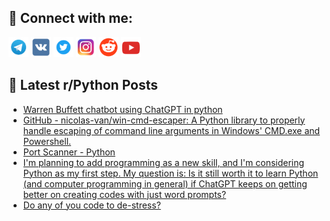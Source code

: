 ## 🔎 Connect with me:
[<img src="https://github.com/bullbesh/bullbesh/blob/main/images/Telegram.png" width="32" height="32" />](https://t.me/bullbesh)
[<img src="https://github.com/bullbesh/bullbesh/blob/main/images/VK.png" width="32" height="32" />](https://vk.com/bullbesh)
[<img src="https://github.com/bullbesh/bullbesh/blob/main/images/Twitter.png" width="32" height="32" />](https://twitter.com/bullbesh1)
[<img src="https://github.com/bullbesh/bullbesh/blob/main/images/Instagram.png" width="32" height="32" />](https://www.instagram.com/bullbesh)
[<img src="https://github.com/bullbesh/bullbesh/blob/main/images/Reddit.png" width="32" height="32" />](https://www.reddit.com/user/bullbesh)
[<img src="https://github.com/bullbesh/bullbesh/blob/main/images/YouTube.png" width="32" height="32" />](https://www.youtube.com/channel/UCtfjRs6uzgq5mfm8S06WTcg)

## 📕 Latest r/Python Posts
<!-- BLOG-POST-LIST:START -->
- [Warren Buffett chatbot using ChatGPT in python](https://www.reddit.com/r/Python/comments/12z6snr/warren_buffett_chatbot_using_chatgpt_in_python/)
- [GitHub - nicolas-van/win-cmd-escaper: A Python library to properly handle escaping of command line arguments in Windows&#39; CMD.exe and Powershell.](https://www.reddit.com/r/Python/comments/12z6nby/github_nicolasvanwincmdescaper_a_python_library/)
- [Port Scanner - Python](https://www.reddit.com/r/Python/comments/12z5s1t/port_scanner_python/)
- [I&#39;m planning to add programming as a new skill, and I&#39;m considering Python as my first step. My question is: Is it still worth it to learn Python &lpar;and computer programming in general&rpar; if ChatGPT keeps on getting better on creating codes with just word prompts?](https://www.reddit.com/r/Python/comments/12z5heo/im_planning_to_add_programming_as_a_new_skill_and/)
- [Do any of you code to de-stress?](https://www.reddit.com/r/Python/comments/12z56v6/do_any_of_you_code_to_destress/)
<!-- BLOG-POST-LIST:END -->
